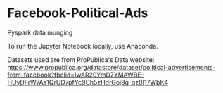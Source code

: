 # Facebook-Political-Ads
Pyspark data munging


To run the Jupyter Notebook locally, use Anaconda.

Datasets used are from ProPublica's Data website:  https://www.propublica.org/datastore/dataset/political-advertisements-from-facebook?fbclid=IwAR20YmD7YMAWBE-HUyDFrW7As1QrUD7pfYc9Ch5zHdrGoj9q_qz0I17WbK4
